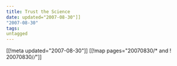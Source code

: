 ```yaml
---
title: Trust the Science
date: updated="2007-08-30"]]
"2007-08-30"
tags:
untagged
---
```

[[!meta updated="2007-08-30"]]
[[!map pages="20070830/* and ! 20070830/*/*"]]
